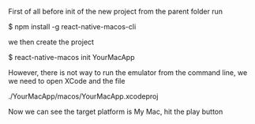First of all before init of the new project from the parent folder run

$ npm install -g react-native-macos-cli

we then create the project

$ react-native-macos init YourMacApp

However, there is not way to run the emulator from the command line, we we need to
open XCode and the file

./YourMacApp/macos/YourMacApp.xcodeproj

Now we can see the target platform is My Mac, hit the play button
